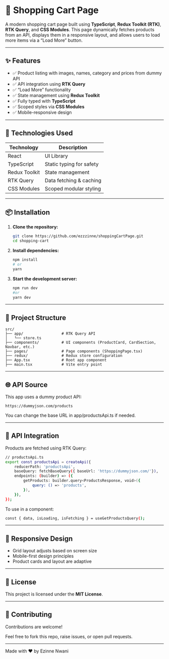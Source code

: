 # 🛒 Shopping Cart Page

A modern shopping cart page built using **TypeScript**, **Redux Toolkit (RTK)**, **RTK Query**, and **CSS Modules**. This page dynamically fetches products from an API, displays them in a responsive layout, and allows users to load more items via a “Load More” button.

---

## ✨ Features

- ✅ Product listing with images, names, category and prices from dummy API
- ✅ API integration using **RTK Query**  
- ✅ “Load More” functionality  
- ✅ State management using **Redux Toolkit**  
- ✅ Fully typed with **TypeScript**  
- ✅ Scoped styles via **CSS Modules**  
- ✅ Mobile-responsive design  

---

## 🚀 Technologies Used

| Technology      | Description                  |
|-----------------|------------------------------|
| React           | UI Library                   |
| TypeScript      | Static typing for safety     |
| Redux Toolkit   | State management             |
| RTK Query       | Data fetching & caching      |
| CSS Modules     | Scoped modular styling       |

---

## 📦 Installation

1. **Clone the repository:**

   ```bash
   git clone https://github.com/ezzzinne/shoppingCartPage.git
   cd shopping-cart

2. **Install dependencies:**

    ```bash
    npm install
    # or
    yarn

3. **Start the development server:**

    ```bash
    npm run dev
    #or
    yarn dev

---

## 🔧 Project Structure

    src/
    ├── app/                 # RTK Query API
    │   └── store.ts
    ├── components/          # UI components (ProductCard, CardSection, Navbar, etc.)
    ├── pages/               # Page components (ShoppingPage.tsx)
    ├── redux/               # Redux store configuration
    ├── App.tsx              # Root app component
    ├── main.tsx             # Vite entry point
    

---

## 🌐 API Source
This app uses a dummy product API:

    https://dummyjson.com/products

You can change the base URL in app/productsApi.ts if needed.

---

## 📡 API Integration
Products are fetched using RTK Query:

```bash
// productsApi.ts
export const productsApi = createApi({
    reducerPath: 'productsApi',
    baseQuery: fetchBaseQuery({ baseUrl: 'https://dummyjson.com/'}),
    endpoints: (builder) => ({
        getProducts: builder.query<ProductsResponse, void>({
            query: () => 'products',
        }),
    }),
});
```

To use in a component:

```bash
const { data, isLoading, isFetching } = useGetProductsQuery();
```

---

## 📱 Responsive Design
- Grid layout adjusts based on screen size
- Mobile-first design principles
- Product cards and layout are adaptive

---

## 📄 License
This project is licensed under the **MIT License**.

---

## 🤝 Contributing
Contributions are welcome!

Feel free to fork this repo, raise issues, or open pull requests.

---

Made with ❤️ by Ezinne Nwani